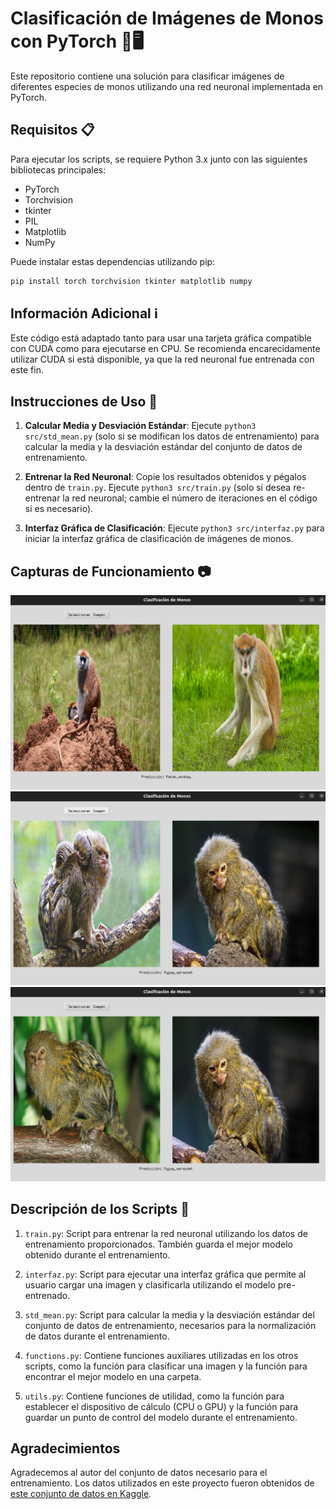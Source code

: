 # Clasificación de Imágenes de Monos con PyTorch 🐒🖥️

Este repositorio contiene una solución para clasificar imágenes de diferentes especies de monos utilizando una red neuronal implementada en PyTorch.

## Requisitos 📋

Para ejecutar los scripts, se requiere Python 3.x junto con las siguientes bibliotecas principales:

- PyTorch
- Torchvision
- tkinter
- PIL
- Matplotlib
- NumPy

Puede instalar estas dependencias utilizando pip:

```bash
pip install torch torchvision tkinter matplotlib numpy
```

## Información Adicional ℹ️

Este código está adaptado tanto para usar una tarjeta gráfica compatible con CUDA como para ejecutarse en CPU. Se recomienda encarecidamente utilizar CUDA si está disponible, ya que la red neuronal fue entrenada con este fin.

## Instrucciones de Uso 🚀

1. **Calcular Media y Desviación Estándar**: Ejecute `python3 src/std_mean.py` (solo si se modifican los datos de entrenamiento) para calcular la media y la desviación estándar del conjunto de datos de entrenamiento.
   
2. **Entrenar la Red Neuronal**: Copie los resultados obtenidos y pégalos dentro de `train.py`. Ejecute `python3 src/train.py` (solo si desea re-entrenar la red neuronal; cambie el número de iteraciones en el código si es necesario).
   
3. **Interfaz Gráfica de Clasificación**: Ejecute `python3 src/interfaz.py` para iniciar la interfaz gráfica de clasificación de imágenes de monos.

## Capturas de Funcionamiento 📷

![Captura de funcionamiento 1](./media/Ejemplo_uso1.png)
![Captura de funcionamiento 2](./media/Ejemplo_uso2.png)
![Captura de funcionamiento 3](./media/Ejemplo_uso3.png)

## Descripción de los Scripts 📝

1. `train.py`: Script para entrenar la red neuronal utilizando los datos de entrenamiento proporcionados. También guarda el mejor modelo obtenido durante el entrenamiento.
   
2. `interfaz.py`: Script para ejecutar una interfaz gráfica que permite al usuario cargar una imagen y clasificarla utilizando el modelo pre-entrenado.
   
3. `std_mean.py`: Script para calcular la media y la desviación estándar del conjunto de datos de entrenamiento, necesarios para la normalización de datos durante el entrenamiento.
   
4. `functions.py`: Contiene funciones auxiliares utilizadas en los otros scripts, como la función para clasificar una imagen y la función para encontrar el mejor modelo en una carpeta.
   
5. `utils.py`: Contiene funciones de utilidad, como la función para establecer el dispositivo de cálculo (CPU o GPU) y la función para guardar un punto de control del modelo durante el entrenamiento.

## Agradecimientos

Agradecemos al autor del conjunto de datos necesario para el entrenamiento. Los datos utilizados en este proyecto fueron obtenidos de [este conjunto de datos en Kaggle](https://www.kaggle.com/datasets/slothkong/10-monkey-species).
